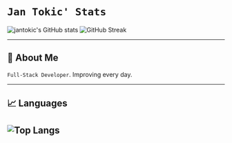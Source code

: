 # `Jan Tokic' Stats`

![jantokic's GitHub stats](https://github-readme-stats-three-topaz-49.vercel.app/api?username=jantokic&theme=dracula&hide_border=false&count_private=true&show_icons=true) ![GitHub Streak](https://streak-stats.demolab.com?user=jantokic&theme=dracula&hide_border=false&count_private=true)

---

## 🚀 About Me

`Full-Stack Developer`. Improving every day.

---

## 📈 Languages

![Top Langs](https://github-readme-stats-three-topaz-49.vercel.app/api/top-langs/?username=jantokic&layout=donut&langs_count=&hide=CMake,Makefile)
---

